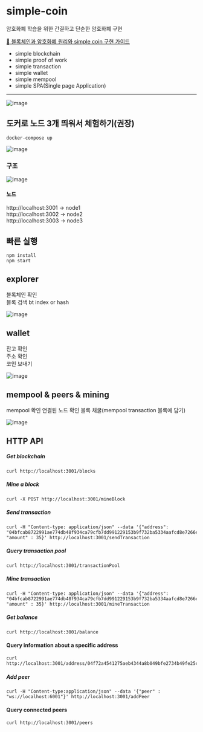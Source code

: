 # simple-coin

암호화폐 학습을 위한 간결하고 단순한 암호화폐 구현

[🔗 블록체인과 암호화폐 원리와 simple coin 구현 가이드]()

- simple blockchain
- simple proof of work
- simple transaction
- simple wallet
- simple mempool
- simple SPA(Single page Application)

---

  <img width="" height="" alt="image" src="https://github.com/user-attachments/assets/5f6acc1b-d28d-4f8c-a1b4-c4a09c27bc09" />

## 도커로 노드 3개 띄워서 체험하기(권장)

```
docker-compose up
```

<img width="" height="" alt="image" src="https://github.com/user-attachments/assets/ed55b633-2b26-4149-8b14-b7a69d517e99" />

### 구조

<img width="" height="" alt="image" src="https://github.com/user-attachments/assets/edecd65b-7af9-4573-b503-4b56939a2293" />

#### 노드

http://localhost:3001 -> node1  
http://localhost:3002 -> node2  
http://localhost:3003 -> node3

## 빠른 실행

```
npm install
npm start
```

## explorer

블록체인 확인  
블록 검색 bt index or hash

<img width="" height="" alt="image" src="https://github.com/user-attachments/assets/b86f67f2-cf20-4cc9-a72c-4875542a84a6" />

## wallet

잔고 확인  
주소 확인  
코인 보내기  

<img width="" height="" alt="image" src="https://github.com/user-attachments/assets/5a299a08-b5b8-41b5-af90-b62fee206bf3" />

## mempool & peers & mining

mempool 확인
연결된 노드 확인
블록 채굴(mempool transaction 블록에 담기)

<img width="" height="" alt="image" src="https://github.com/user-attachments/assets/622fe360-a7a3-49b6-b20b-ddf78103eda3" />


## HTTP API

##### Get blockchain

```
curl http://localhost:3001/blocks
```

##### Mine a block

```
curl -X POST http://localhost:3001/mineBlock
```

##### Send transaction

```
curl -H "Content-type: application/json" --data '{"address": "04bfcab8722991ae774db48f934ca79cfb7dd991229153b9f732ba5334aafcd8e7266e47076996b55a14bf9913ee3145ce0cfc1372ada8ada74bd287450313534b", "amount" : 35}' http://localhost:3001/sendTransaction
```

##### Query transaction pool

```
curl http://localhost:3001/transactionPool
```

##### Mine transaction

```
curl -H "Content-type: application/json" --data '{"address": "04bfcab8722991ae774db48f934ca79cfb7dd991229153b9f732ba5334aafcd8e7266e47076996b55a14bf9913ee3145ce0cfc1372ada8ada74bd287450313534b", "amount" : 35}' http://localhost:3001/mineTransaction
```

##### Get balance

```
curl http://localhost:3001/balance
```

#### Query information about a specific address

```
curl http://localhost:3001/address/04f72a4541275aeb4344a8b049bfe2734b49fe25c08d56918f033507b96a61f9e3c330c4fcd46d0854a712dc878b9c280abe90c788c47497e06df78b25bf60ae64
```

##### Add peer

```
curl -H "Content-type:application/json" --data '{"peer" : "ws://localhost:6001"}' http://localhost:3001/addPeer
```

#### Query connected peers

```
curl http://localhost:3001/peers
```
